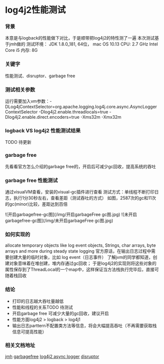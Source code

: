 # log4j2性能测试


### 背景
本意是与logback的性能做下对比，于是顺带把log4j2的特性测了一遍
本次测试基于jmh做的
测试环境：
JDK 1.8.0_181, 64位， mac OS 10.13
CPU: 2.7 GHz Intel Core i5
内存: 8G

### 关键字
性能测试、disruptor、garbage free


### 测试相关参数

运行需要加入vm参数：-DLog4jContextSelector=org.apache.logging.log4j.core.async.AsyncLoggerContextSelector 
-Dlog4j2.enable.threadlocals=true 
-Dlog4j2.enable.direct.encoders=true 
-Xms32m -Xmx32m


### logback VS log4j2 性能测试结果
TODO 待更新


### garbage free
先看看官方怎么介绍的garbage free的，开启后可减少gc回收，提高系统的吞吐

### garbage free 性能测试

通过visualVM查看，安装的visual-gc插件进行查看
测试方式：单线程不断打印日志，执行1分30秒左右，查看差距（测试吞吐的方式）
如图，2587次的gc和11次的gc(minor)比较，差距达到百倍

![开启garbagefree-gc图](/img/开启garbageFree gc图.jpg)
![未开启garbagefree-gc图](/img/未开启garbageFree gc图.jpg)

### 如何实现的
allocate temporary objects like log event objects, Strings, char arrays, byte arrays and more during steady state logging
官方原话，在输出日志过程中需要创建大量的临时对象，比如 log event（日志事件）
了解jvm的同学都知道，创建对象意味着在堆创建，堆内存通过gc回收；
于是log4j2的实现则将这些对象的属性保存到了ThreadLocal的一个map中，这样保证当方法栈执行完毕后，直接可随着栈回收

### 结论
-   打印的日志越大吞吐量越低
-   性能和线程的关系TODO 待测试
-   开启garbage free 可减少大量的gc回收，建议开启
-   性能方面log4j2 > logback > log4j1
-   输出日志parttern不配置类方法等信息，将会大幅提高吞吐（不再需要获取栈信息可提高性能）


### 相关文档地址
[jmh](http://openjdk.java.net/projects/code-tools/jmh/)
[garbagefree](http://logging.apache.org/log4j/2.x/manual/garbagefree.html)
[log4j2 async logger](http://logging.apache.org/log4j/2.x/manual/async.html)
[disruptor](https://github.com/LMAX-Exchange/disruptor/wiki/Introduction)